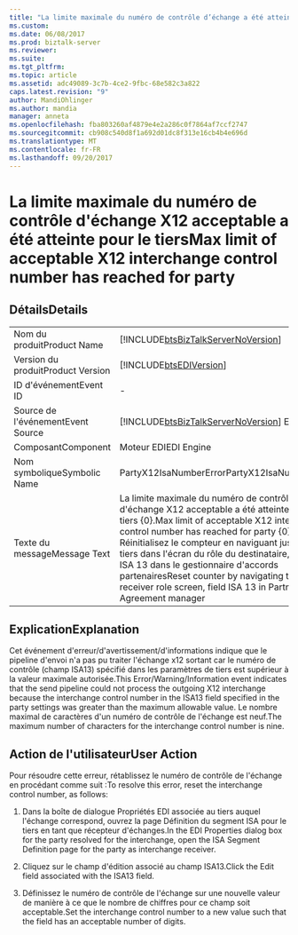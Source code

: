 ```yaml
---
title: "La limite maximale du numéro de contrôle d’échange a été atteinte pour le tiers de X12 acceptable | Documents Microsoft"
ms.custom: 
ms.date: 06/08/2017
ms.prod: biztalk-server
ms.reviewer: 
ms.suite: 
ms.tgt_pltfrm: 
ms.topic: article
ms.assetid: adc49089-3c7b-4ce2-9fbc-68e582c3a822
caps.latest.revision: "9"
author: MandiOhlinger
ms.author: mandia
manager: anneta
ms.openlocfilehash: fba803260af4879e4e2a286c0f7864af7ccf2747
ms.sourcegitcommit: cb908c540d8f1a692d01dc8f313e16cb4b4e696d
ms.translationtype: MT
ms.contentlocale: fr-FR
ms.lasthandoff: 09/20/2017
---
```

# <a name="max-limit-of-acceptable-x12-interchange-control-number-has-reached-for-party"></a><span data-ttu-id="ce91e-102">La limite maximale du numéro de contrôle d'échange X12 acceptable a été atteinte pour le tiers</span><span class="sxs-lookup"><span data-stu-id="ce91e-102">Max limit of acceptable X12 interchange control number has reached for party</span></span>
## <a name="details"></a><span data-ttu-id="ce91e-103">Détails</span><span class="sxs-lookup"><span data-stu-id="ce91e-103">Details</span></span>  
  
|||  
|-|-|  
|<span data-ttu-id="ce91e-104">Nom du produit</span><span class="sxs-lookup"><span data-stu-id="ce91e-104">Product Name</span></span>|[!INCLUDE[btsBizTalkServerNoVersion](../includes/btsbiztalkservernoversion-md.md)]|  
|<span data-ttu-id="ce91e-105">Version du produit</span><span class="sxs-lookup"><span data-stu-id="ce91e-105">Product Version</span></span>|[!INCLUDE[btsEDIVersion](../includes/btsediversion-md.md)]|  
|<span data-ttu-id="ce91e-106">ID d'événement</span><span class="sxs-lookup"><span data-stu-id="ce91e-106">Event ID</span></span>|-|  
|<span data-ttu-id="ce91e-107">Source de l'événement</span><span class="sxs-lookup"><span data-stu-id="ce91e-107">Event Source</span></span>|[!INCLUDE[btsBizTalkServerNoVersion](../includes/btsbiztalkservernoversion-md.md)]<span data-ttu-id="ce91e-108"> EDI</span><span class="sxs-lookup"><span data-stu-id="ce91e-108"> EDI</span></span>|  
|<span data-ttu-id="ce91e-109">Composant</span><span class="sxs-lookup"><span data-stu-id="ce91e-109">Component</span></span>|<span data-ttu-id="ce91e-110">Moteur EDI</span><span class="sxs-lookup"><span data-stu-id="ce91e-110">EDI Engine</span></span>|  
|<span data-ttu-id="ce91e-111">Nom symbolique</span><span class="sxs-lookup"><span data-stu-id="ce91e-111">Symbolic Name</span></span>|<span data-ttu-id="ce91e-112">PartyX12IsaNumberError</span><span class="sxs-lookup"><span data-stu-id="ce91e-112">PartyX12IsaNumberError</span></span>|  
|<span data-ttu-id="ce91e-113">Texte du message</span><span class="sxs-lookup"><span data-stu-id="ce91e-113">Message Text</span></span>|<span data-ttu-id="ce91e-114">La limite maximale du numéro de contrôle d'échange X12 acceptable a été atteinte pour le tiers {0}.</span><span class="sxs-lookup"><span data-stu-id="ce91e-114">Max limit of acceptable X12 interchange control number has reached for party {0}.</span></span> <span data-ttu-id="ce91e-115">Réinitialisez le compteur en naviguant jusqu'au tiers dans l'écran du rôle du destinataire, champ ISA 13 dans le gestionnaire d'accords partenaires</span><span class="sxs-lookup"><span data-stu-id="ce91e-115">Reset counter by navigating to Party in receiver role screen, field ISA 13 in Partner Agreement manager</span></span>|  
  
## <a name="explanation"></a><span data-ttu-id="ce91e-116">Explication</span><span class="sxs-lookup"><span data-stu-id="ce91e-116">Explanation</span></span>  
 <span data-ttu-id="ce91e-117">Cet événement d'erreur/d'avertissement/d'informations indique que le pipeline d'envoi n'a pas pu traiter l'échange x12 sortant car le numéro de contrôle (champ ISA13) spécifié dans les paramètres de tiers est supérieur à la valeur maximale autorisée.</span><span class="sxs-lookup"><span data-stu-id="ce91e-117">This Error/Warning/Information event indicates that the send pipeline could not process the outgoing X12 interchange because the interchange control number in the ISA13 field specified in the party settings was greater than the maximum allowable value.</span></span> <span data-ttu-id="ce91e-118">Le nombre maximal de caractères d'un numéro de contrôle de l'échange est neuf.</span><span class="sxs-lookup"><span data-stu-id="ce91e-118">The maximum number of characters for the interchange control number is nine.</span></span>  
  
## <a name="user-action"></a><span data-ttu-id="ce91e-119">Action de l'utilisateur</span><span class="sxs-lookup"><span data-stu-id="ce91e-119">User Action</span></span>  
 <span data-ttu-id="ce91e-120">Pour résoudre cette erreur, rétablissez le numéro de contrôle de l'échange en procédant comme suit :</span><span class="sxs-lookup"><span data-stu-id="ce91e-120">To resolve this error, reset the interchange control number, as follows:</span></span>  
  
1.  <span data-ttu-id="ce91e-121">Dans la boîte de dialogue Propriétés EDI associée au tiers auquel l'échange correspond, ouvrez la page Définition du segment ISA pour le tiers en tant que récepteur d'échanges.</span><span class="sxs-lookup"><span data-stu-id="ce91e-121">In the EDI Properties dialog box for the party resolved for the interchange, open the ISA Segment Definition page for the party as interchange receiver.</span></span>  
  
2.  <span data-ttu-id="ce91e-122">Cliquez sur le champ d'édition associé au champ ISA13.</span><span class="sxs-lookup"><span data-stu-id="ce91e-122">Click the Edit field associated with the ISA13 field.</span></span>  
  
3.  <span data-ttu-id="ce91e-123">Définissez le numéro de contrôle de l'échange sur une nouvelle valeur de manière à ce que le nombre de chiffres pour ce champ soit acceptable.</span><span class="sxs-lookup"><span data-stu-id="ce91e-123">Set the interchange control number to a new value such that the field has an acceptable number of digits.</span></span>